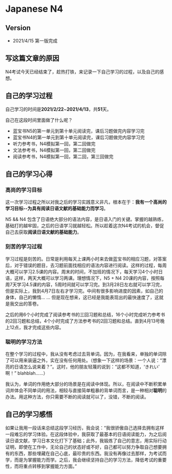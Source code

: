 # Japanese N4

## Version
- 2021/4/15 第一版完成

## 写这篇文章的原因

N4考试今天已经结束了，趁热打铁，来记录一下自己学习的过程，以及自己的感想。


## 自己的学习过程

自己学习的时间是**2021/2/22**~**2021/4/13**，共**51**天。

自己在这段时间里面做了什么呢？
- 蓝宝书N5的第一单元到第十单元阅读完，课后习题做完内容学习完
- 蓝宝书N4的第一单元到第十单元阅读完，课后习题做完内容学习完
- 听力参考书，N4模拟第一回，第二回做完
- 文法参考书，N4模拟第一回，第二回做完
- 阅读参考书，N4模拟第一回，第二回，第三回做完  

## 自己的学习心得

### 高尚的学习目标
这一次学习过程之所以对我之后的学习实践意义非凡，根本在于：**我有一个高尚的学习目标--为具有阅读日语文献的基础能力而学习**。

N5 && N4 包含了日语绝大部分的语法内容，是日语入门的关键。掌握的越熟练，基础打的越牢固，之后的日语学习就越轻松。所以趁着这次N4考试的机会，督促自己去获取**阅读日语文献的基础能力**。


### 刻苦的学习过程
学习过程是刻苦的。日常是利用每天上课两小时来去做蓝宝书的相应习题，对答案后，对于错误的题目，去习题前面找相应的语法内容进行阅读。这样的过程，每周大概可以学习2.5课的内容。周末的时间，不加班的情况下，每天学习4个小时日语，这样，两天大概可以学习两课。理想情况下，N5 + N4 20课的内容，按照每周7天学习4.5课的内容，5周时间就可以学习完。到3月28日左右就可以学习完，但是实际上，我到4月7日左右才学习完。中间有很多影响进度的因素，如自己的身体，自己的懒惰... ... 但是现在想来，这已经是我能表现出的最快速度了，这就是我交出的答卷。

之后的用6个小时完成了阅读参考书的三回习题和总结，16个小时完成听力参考书的2回习题和总结，4个小时完成了方法参考书的2回习题和总结。直到4月13号晚上12点，我才完成这些内容。


### 聪明的学习方法
在整个学习的过程中，我从没有考虑过去背单词。因为，在我看来，单独的单词除了可以用来装逼之外，实在没有任何用处。（想象一下这样的场景：一个人说：“漂亮的日语怎么说来着？”。这时，他的朋友轻蔑的说到：“这都不知道，‘きれい’ 啊！” blahblah......）

我认为，单词的作用绝大部分的场景是在阅读中体现。所以，在阅读中不断积累单词并体会不同单词的用法，相较与直接简单粗暴的背单词而言，是一种相对**聪明**的办法。用这种方法，你只需要不断的阅读就可以了，没错，不断的阅读。

## 自己的学习感悟

如果让我用一段话来总结这段学习经历，我会说：“我很骄傲自己选择去拥有这样一段难忘的学习体验。在这段体验中，我获取了最基本的日语阅读能力，为之后阅读日语文献，学习日本文化打下了基础；此外，我锻炼了自己的意志，用实际行动证明，即使在工作中，无论自己的状态好或不好，自己都可以努力争取自己想要拥有的东西，那些埋藏在自己心底，最珍贵的东西。我没有再像过去那样，为考试而学，而是为掌握能力而学。之后，我会继续坚持自己的学习方法，降低考试的重要性，而将重点转移到掌握能力方面。”

